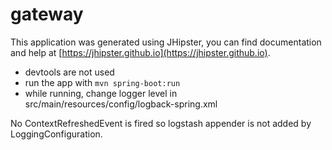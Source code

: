 # gateway

This application was generated using JHipster, you can find documentation and help at [https://jhipster.github.io](https://jhipster.github.io).

- devtools are not used
- run the app with `mvn spring-boot:run`
- while running, change logger level in src/main/resources/config/logback-spring.xml


No ContextRefreshedEvent is fired so logstash appender is not added by LoggingConfiguration.

[JHipster]: https://jhipster.github.io/
